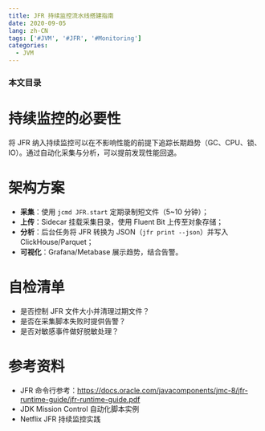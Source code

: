 ```yaml
---
title: JFR 持续监控流水线搭建指南
date: 2020-09-05
lang: zh-CN
tags: ['#JVM', '#JFR', '#Monitoring']
categories:
  - JVM
---
```


### 本文目录
<!-- toc -->

# 持续监控的必要性
将 JFR 纳入持续监控可以在不影响性能的前提下追踪长期趋势（GC、CPU、锁、IO）。通过自动化采集与分析，可以提前发现性能回退。

# 架构方案
- **采集**：使用 `jcmd JFR.start` 定期录制短文件（5~10 分钟）；
- **上传**：Sidecar 挂载采集目录，使用 Fluent Bit 上传至对象存储；
- **分析**：后台任务将 JFR 转换为 JSON（`jfr print --json`）并写入 ClickHouse/Parquet；
- **可视化**：Grafana/Metabase 展示趋势，结合告警。

# 自检清单
- 是否控制 JFR 文件大小并清理过期文件？
- 是否在采集脚本失败时提供告警？
- 是否对敏感事件做好脱敏处理？

# 参考资料
- JFR 命令行参考：https://docs.oracle.com/javacomponents/jmc-8/jfr-runtime-guide/jfr-runtime-guide.pdf
- JDK Mission Control 自动化脚本实例
- Netflix JFR 持续监控实践
